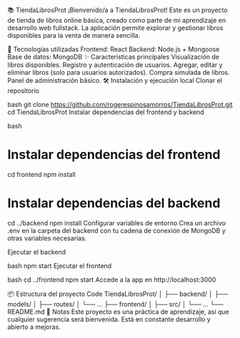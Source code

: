 📚 TiendaLibrosProt
¡Bienvenido/a a TiendaLibrosProt!
Este es un proyecto de tienda de libros online básica, creado como parte de mi aprendizaje en desarrollo web fullstack. La aplicación permite explorar y gestionar libros disponibles para la venta de manera sencilla.

🚀 Tecnologías utilizadas
Frontend: React
Backend: Node.js + Mongoose
Base de datos: MongoDB
✨ Características principales
Visualización de libros disponibles.
Registro y autenticación de usuarios.
Agregar, editar y eliminar libros (solo para usuarios autorizados).
Compra simulada de libros.
Panel de administración básico.
🛠️ Instalación y ejecución local
Clonar el repositorio

bash
git clone https://github.com/rogerespinosamorros/TiendaLibrosProt.git
cd TiendaLibrosProt
Instalar dependencias del frontend y backend

bash
# Instalar dependencias del frontend
cd frontend
npm install

# Instalar dependencias del backend
cd ../backend
npm install
Configurar variables de entorno
Crea un archivo .env en la carpeta del backend con tu cadena de conexión de MongoDB y otras variables necesarias.

Ejecutar el backend

bash
npm start
Ejecutar el frontend

bash
cd ../frontend
npm start
Accede a la app en http://localhost:3000

📦 Estructura del proyecto
Code
TiendaLibrosProt/
│
├── backend/
│   ├── models/
│   ├── routes/
│   └── ... 
├── frontend/
│   ├── src/
│   └── ...
└── README.md
📝 Notas
Este proyecto es una práctica de aprendizaje, así que cualquier sugerencia será bienvenida.
Está en constante desarrollo y abierto a mejoras.
